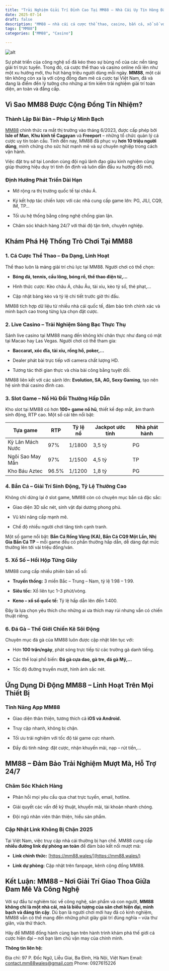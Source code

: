 ```yaml
---
title: "Trải Nghiệm Giải Trí Đỉnh Cao Tại MM88 – Nhà Cái Uy Tín Hàng Đầu Việt Nam"
date: 2025-07-14
draft: false
description: "MM88 – nhà cái cá cược thể thao, casino, bắn cá, xổ số với 2000+ game hấp dẫn, công nghệ bảo mật cao, app chơi mượt, hỗ trợ 24/7."
tags: ["MM88"]
categories: ["MM88", "Casino"]

---
```

![alt](https://mm88.wales/wp-content/uploads/2025/07/banner-1.webp)

Sự phát triển của công nghệ số đã kéo theo sự bùng nổ của các nền tảng giải trí trực tuyến. Trong đó, cá cược thể thao và casino online nổi lên như một xu hướng mới, thu hút hàng triệu người dùng mỗi ngày. **MM88**, một cái tên không còn xa lạ với cộng đồng đam mê cá cược tại Việt Nam, đã và đang là điểm đến lý tưởng cho những ai tìm kiếm trải nghiệm giải trí toàn diện, an toàn và đẳng cấp.

## Vì Sao MM88 Được Cộng Đồng Tín Nhiệm?

### Thành Lập Bài Bản – Pháp Lý Minh Bạch

[MM88](https://mm88.wales/) chính thức ra mắt thị trường vào tháng 6/2023, được cấp phép bởi **Isle of Man**, **Khu kinh tế Cagayan** và **Freeport** – những tổ chức quản lý cá cược uy tín toàn cầu. Tính đến nay, MM88 đã phục vụ **hơn 10 triệu người dùng**, minh chứng cho sức hút mạnh mẽ và sự chuyên nghiệp trong cách vận hành.

Việc đặt trụ sở tại London cùng đội ngũ lãnh đạo giàu kinh nghiệm cũng giúp thương hiệu duy trì tính ổn định và luôn dẫn đầu xu hướng đổi mới.

### Định Hướng Phát Triển Dài Hạn

*   Mở rộng ra thị trường quốc tế tại châu Á.
    
*   Ký kết hợp tác chiến lược với các nhà cung cấp game lớn: PG, JILI, CQ9, IM, TP…
    
*   Tối ưu hệ thống bằng công nghệ chống gian lận.
    
*   Chăm sóc khách hàng 24/7 với thái độ tận tình, chuyên nghiệp.
    

## Khám Phá Hệ Thống Trò Chơi Tại MM88

### 1\. Cá Cược Thể Thao – Đa Dạng, Linh Hoạt

Thể thao luôn là mảng giải trí chủ lực tại MM88. Người chơi có thể chọn:

*   **Bóng đá, tennis, cầu lông, bóng rổ, thể thao điện tử,...**
    
*   Hình thức cược: Kèo châu Á, châu Âu, tài xỉu, kèo tỷ số, thẻ phạt,...
    
*   Cập nhật bảng kèo và tỷ lệ chi tiết trước giờ thi đấu.
    

MM88 tích hợp dữ liệu từ nhiều nhà cái quốc tế, đảm bảo tính chính xác và minh bạch cao trong từng lựa chọn đặt cược.

### 2\. Live Casino – Trải Nghiệm Sòng Bạc Thực Thụ

Sảnh live casino tại MM88 mang đến không khí chân thực như đang có mặt tại Macao hay Las Vegas. Người chơi có thể tham gia:

*   **Baccarat, xóc đĩa, tài xỉu, rồng hổ, poker,…**
    
*   Dealer phát bài trực tiếp với camera chất lượng HD.
    
*   Tương tác thời gian thực và chia bài công bằng tuyệt đối.
    

MM88 liên kết với các sảnh lớn: **Evolution, SA, AG, Sexy Gaming**, tạo nên hệ sinh thái casino đỉnh cao.

### 3\. Slot Game – Nổ Hũ Đổi Thưởng Hấp Dẫn

Kho slot tại MM88 có hơn **100+ game nổ hũ**, thiết kế đẹp mắt, âm thanh sinh động, RTP cao. Một số cái tên nổi bật:

| Tựa game | RTP | Tỷ lệ nổ | Jackpot ước tính | Nhà phát hành |
| --- | --- | --- | --- | --- |
| Kỳ Lân Mách Nước | 97% | 1/1800 | 3,5 tỷ | PG |
| Ngôi Sao May Mắn | 97% | 1/1500 | 4,5 tỷ | TP |
| Kho Báu Aztec | 96.5% | 1/1200 | 1,8 tỷ | PG |

### 4\. Bắn Cá – Giải Trí Sinh Động, Tỷ Lệ Thưởng Cao

Không chỉ dừng lại ở slot game, MM88 còn có chuyên mục bắn cá đặc sắc:

*   Giao diện 3D sắc nét, sinh vật đại dương phong phú.
    
*   Vũ khí nâng cấp mạnh mẽ.
    
*   Chế độ nhiều người chơi tăng tính cạnh tranh.
    

Một số game nổi bật: **Bắn Cá Rồng Vàng (KA), Bắn Cá CQ9 Một Lần, Nhị Gia Bắn Cá TP** – mỗi game đều có phần thưởng hấp dẫn, dễ dàng đạt mức thưởng lên tới vài triệu đồng/ván.

### 5\. Xổ Số – Hồi Hộp Từng Giây

MM88 cung cấp nhiều phiên bản xổ số:

*   **Truyền thống:** 3 miền Bắc – Trung – Nam, tỷ lệ 1:98 – 1:99.
    
*   **Siêu tốc:** Xổ liên tục 1–3 phút/vòng.
    
*   **Keno – xổ số quốc tế:** Tỷ lệ hấp dẫn lên đến 1:400.
    

Đây là lựa chọn yêu thích cho những ai ưa thích may rủi nhưng vẫn có chiến thuật riêng.

### 6\. Đá Gà – Thế Giới Chiến Kê Sôi Động

Chuyên mục đá gà của MM88 luôn được cập nhật liên tục với:

*   Hơn **100 trận/ngày**, phát sóng trực tiếp từ các trường gà danh tiếng.
    
*   Các thể loại phổ biến: **Đá gà cựa dao, gà tre, đá gà Mỹ,…**
    
*   Tốc độ đường truyền mượt, hình ảnh sắc nét.
    

## Ứng Dụng Di Động MM88 – Linh Hoạt Trên Mọi Thiết Bị

### Tính Năng App MM88

*   Giao diện thân thiện, tương thích cả **iOS và Android.**
    
*   Truy cập nhanh, không bị chặn.
    
*   Tối ưu trải nghiệm với tốc độ tải game cực nhanh.
    
*   Đầy đủ tính năng: đặt cược, nhận khuyến mãi, nạp – rút tiền,…
    

## MM88 – Đảm Bảo Trải Nghiệm Mượt Mà, Hỗ Trợ 24/7

### Chăm Sóc Khách Hàng

*   Phản hồi mọi yêu cầu qua chat trực tuyến, email, hotline.
    
*   Giải quyết các vấn đề kỹ thuật, khuyến mãi, tài khoản nhanh chóng.
    
*   Đội ngũ nhân viên thân thiện, hiểu sản phẩm.
    

### Cập Nhật Link Không Bị Chặn 2025

Tại Việt Nam, việc truy cập nhà cái thường bị hạn chế. MM88 cung cấp **nhiều đường link dự phòng an toàn** để đảm bảo kết nối mượt mà:

*   **Link chính thức:** [https://mm88.wales/](https://mm88.wales/)
    
*   **Link dự phòng:** Cập nhật trên fanpage, kênh cộng đồng MM88.
    

## Kết Luận: MM88 – Nơi Giải Trí Giao Thoa Giữa Đam Mê Và Công Nghệ

Với sự đầu tư nghiêm túc về công nghệ, sản phẩm và con người, **MM88 không chỉ là một nhà cái, mà là biểu tượng của sân chơi hiện đại, minh bạch và đáng tin cậy**. Dù bạn là người chơi mới hay đã có kinh nghiệm, MM88 vẫn có thể mang đến những phút giây giải trí đúng nghĩa – vừa thư giãn, vừa thử thách.

Hãy để MM88 đồng hành cùng bạn trên hành trình khám phá thế giới cá cược hiện đại – nơi bạn làm chủ vận may của chính mình.

**Thông tin liên hệ:**

Địa chỉ: 97 P. Đốc Ngữ, Liễu Giai, Ba Đình, Hà Nội, Việt Nam
Email: contact.mm88wales@gmail.com
Phone: 0927615226